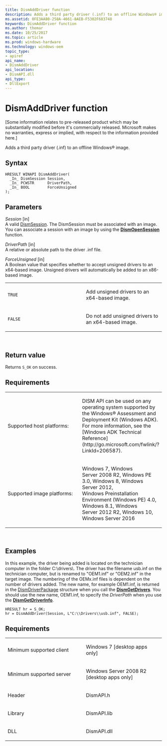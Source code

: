 ```yaml
---
title: DismAddDriver function
description: Adds a third party driver (.inf) to an offline Windows® image.
ms.assetid: 0FE3AA80-258A-4661-8AEB-F5302F683748
keywords: DismAddDriver function
ms.author: themar
ms.date: 10/25/2017
ms.topic: article
ms.prod: windows-hardware
ms.technology: windows-oem
topic_type: 
- apiref
api_name: 
- DismAddDriver
api_location: 
- DismAPI.dll
api_type: 
- DllExport
---
```


# DismAddDriver function


\[Some information relates to pre-released product which may be substantially modified before it's commercially released. Microsoft makes no warranties, express or implied, with respect to the information provided here.\]

Adds a third party driver (.inf) to an offline Windows® image.

Syntax
---

```
HRESULT WINAPI DismAddDriver(
  _In_ DismSession Session,
  _In_ PCWSTR      DriverPath,
  _In_ BOOL        ForceUnsigned
);
```

Parameters
-------

*Session* \[in\]  
A valid [DismSession](dismsession.md). The DismSession must be associated with an image. You can associate a session with an image by using the [**DismOpenSession**](dismopensession-function.md) function.

*DriverPath* \[in\]  
A relative or absolute path to the driver .inf file.

*ForceUnsigned* \[in\]  
A Boolean value that specifies whether to accept unsigned drivers to an x64-based image. Unsigned drivers will automatically be added to an x86-based image.

<table>
<colgroup>
<col width="50%" />
<col width="50%" />
</colgroup>
<tbody>
<tr class="odd">
<td><p><code>TRUE</code></p></td>
<td><p>Add unsigned drivers to an x64-based image.</p></td>
</tr>
<tr class="even">
<td><p><code>FALSE</code></p></td>
<td><p>Do not add unsigned drivers to an x64-based image.</p></td>
</tr>
</tbody>
</table>

 

Return value
---------

Returns `S_OK` on success.

## <span id="Requirements"></span><span id="requirements"></span><span id="REQUIREMENTS"></span>Requirements


<table>
<colgroup>
<col width="50%" />
<col width="50%" />
</colgroup>
<tbody>
<tr class="odd">
<td><p>Supported host platforms:</p></td>
<td><p>DISM API can be used on any operating system supported by the Windows® Assessment and Deployment Kit (Windows ADK). For more information, see the [Windows ADK Technical Reference](http://go.microsoft.com/fwlink/?LinkId=206587).</p></td>
</tr>
<tr class="even">
<td><p>Supported image platforms:</p></td>
<td><p>Windows 7, Windows Server 2008 R2, Windows PE 3.0, Windows 8, Windows Server 2012, Windows Preinstallation Environment (Windows PE) 4.0, Windows 8.1, Windows Server 2012 R2, Windows 10, Windows Server 2016</p></td>
</tr>
</tbody>
</table>

 

Examples
-----

In this example, the driver being added is located on the technician computer in the folder C:\\drivers\\. The driver has the filename usb.inf on the technician computer, but is renamed to "OEM1.inf" or "OEM2.inf" in the target image. The numbering of the OEMx.inf files is dependent on the number of drivers added. The new name, for example OEM1.inf, is returned in the [DismDriverPackage](dismdriverpackage-structure.md) structure when you call the [**DismGetDrivers**](dismgetdrivers-function.md). You should use the new name, OEM1.inf, to specify the *DriverPath* when you use the [**DismGetDriverInfo**](dismgetdriverinfo-function.md).

``` syntax
HRESULT hr = S_OK;
hr = DismAddDriver(Session, L"C:\\Drivers\\usb.inf", FALSE);
```

Requirements
---------

<table>
<colgroup>
<col width="50%" />
<col width="50%" />
</colgroup>
<tbody>
<tr class="odd">
<td><p>Minimum supported client</p></td>
<td><p>Windows 7 [desktop apps only]</p></td>
</tr>
<tr class="even">
<td><p>Minimum supported server</p></td>
<td><p>Windows Server 2008 R2 [desktop apps only]</p></td>
</tr>
<tr class="odd">
<td><p>Header</p></td>
<td>DismAPI.h</td>
</tr>
<tr class="even">
<td><p>Library</p></td>
<td>DismAPI.lib</td>
</tr>
<tr class="odd">
<td><p>DLL</p></td>
<td>DismAPI.dll</td>
</tr>
</tbody>
</table>

 

 




